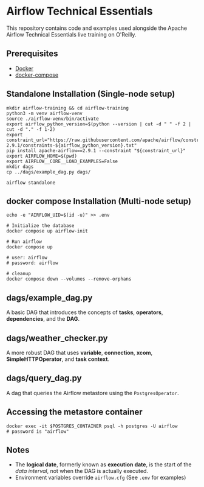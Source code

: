 # Airflow Technical Essentials

This repository contains code and examples used alongside the Apache Airflow Technical Essentials live training on O'Reilly.

## Prerequisites
* [Docker](https://docs.docker.com/get-docker/)
* [docker-compose](https://docs.docker.com/compose/install/)

## Standalone Installation (Single-node setup)
```
mkdir airflow-training && cd airflow-training
python3 -m venv airflow-venv
source ./airflow-venv/bin/activate
export airflow_python_version=$(python --version | cut -d " " -f 2 | cut -d "." -f 1-2)
export constraint_url="https://raw.githubusercontent.com/apache/airflow/constraints-2.9.1/constraints-${airflow_python_version}.txt"
pip install apache-airflow==2.9.1 --constraint "${constraint_url}"
export AIRFLOW_HOME=$(pwd)
export AIRFLOW__CORE__LOAD_EXAMPLES=False
mkdir dags
cp ../dags/example_dag.py dags/

airflow standalone
```

## docker compose Installation (Multi-node setup)
```
echo -e "AIRFLOW_UID=$(id -u)" >> .env

# Initialize the database
docker compose up airflow-init

# Run airflow
docker compose up

# user: airflow
# password: airflow

# cleanup
docker compose down --volumes --remove-orphans
```

## dags/example_dag.py
A basic DAG that introduces the concepts of **tasks**, **operators**, **dependencies**, and the **DAG**.

## dags/weather_checker.py
A more robust DAG that uses **variable**, **connection**, **xcom**, **SimpleHTTPOperator**, and **task context**.

## dags/query_dag.py
A dag that queries the Airflow metastore using the `PostgresOperator`.

## Accessing the metastore container
```
docker exec -it $POSTGRES_CONTAINER psql -h postgres -U airflow 
# password is "airflow"
```

## Notes
- The **logical date**, formerly known as **execution date**, is the start of the _data interval_, not when the DAG is actually executed.
- Environment variables override `airflow.cfg` (See `.env` for examples)